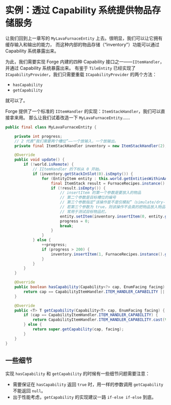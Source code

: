 # 实例：透过 Capability 系统提供物品存储服务

让我们回到上一章写的 `MyLavaFurnaceEntity` 上去。很明显，我们可以让它拥有缓存输入和输出的能力，
而这种内部的物品存储（“inventory”）功能可以通过 Capability 系统暴露出来。

为此，我们需要实现 Forge 内建的四种 Capability 接口之一——`IItemHandler`，并通过 Capability 系统暴露出来。
有鉴于 `TileEntity` 已经实现了 `ICapabilityProvider`，我们只需要重载 `ICapabilityProvider` 的两个方法：

  - `hasCapability`
  - `getCapability`

就可以了。

Forge 提供了一个标准的 `IItemHandler` 的实现：`ItemStackHandler`，我们可以直接拿来用。
那么让我们试着改造一下 `MyLavaFurnaceEntity`……

```java
public final class MyLavaFurnaceEntity {

    private int progress;
    // 2 代表“我们需要两个槽位”——一个放输入，一个放输出。
    private final ItemStackHandler inventory = new ItemStackHandler(2);

    @Override
    public void update() {
        if (!world.isRemote) {
            // IItemHandler 的下标从 0 开始。
            if (inventory.getStackInSlot(0).isEmpty()) {
                for (EntityItem entity : this.world.getEntitiesWithinAABB(EntityItem.class, new AxisAlignedBB(this.pos.up()))) {
                    final ItemStack result = FurnaceRecipes.instance().getSmeltingResult(entity.getItem());
                    if (!result.isEmpty()) {
                        // insertItem 的第一个参数是要放入的物品
                        // 第二个参数是目标槽位的编号
                        // 第三个参数指定“该操作是不是仅模拟”（simulate/dry-run）。
                        // 若第三个参数为 true，则该操作不会真的把物品放入物品栏中。
                        // 常用于测试目标物品栏。
                        entity.setItem(inventory.insertItem(0, entity.getItem(), false));
                        progress = 0;
                        break;
                    }
                }
            } else {
                ++progress;
                if (progress > 200) {
                    inventory.insertItem(1, FurnaceRecipes.instance().getSmeltingResult(inventory.getStackInSlot(0).copy(), false));
                }
            }
        }
    }

    @Override
    public boolean hasCapability(Capability<?> cap, EnumFacing facing) {
        return cap == CapabilityItemHandler.ITEM_HANDLER_CAPABILITY || super.hasCapability(cap, facing);
    }

    @Override
    public <T> T getCapability(Capability<T> cap, EnumFacing facing) {
        if (cap == CapabilityItemHandler.ITEM_HANDLER_CAPABILITY) {
            return CapabilityItemHandler.ITEM_HANDLER_CAPABILITY.cast(this.inventory);
        } else {
            return super.getCapability(cap, facing);
        }
    }
}
```

## 一些细节

实现 `hasCapability` 和 `getCapability` 的时候有一些细节问题需要注意：

  - 需要保证在 `hasCapability` 返回 `true` 时，用一样的参数调用 `getCapability` 不能返回 `null`。
  - 出于性能考虑，`getCapability` 的实现建议一路 `if-else if-else` 到底。
